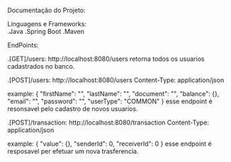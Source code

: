 Documentação do Projeto:  

Linguagens e Frameworks:  
.Java
.Spring Boot
.Maven

EndPoints:  

.[GET]/users:
http://localhost:8080/users
retorna todos os usuarios cadastrados no banco.

.[POST]/users:
http://localhost:8080/users
Content-Type: application/json

example:
{
  "firstName": "",
  "lastName": "",
  "document": "",
  "balance": {},
  "email": "",
  "password": "",
  "userType": "COMMON"
}
esse endpoint é resonsavel pelo cadastro de novos usuarios.

.[POST]/transaction:
http://localhost:8080/transaction
Content-Type: application/json

example:
{
  "value": {},
  "senderId": 0,
  "receiverId": 0
}
esse endpoint é resposavel per efetuar um nova trasferencia.

